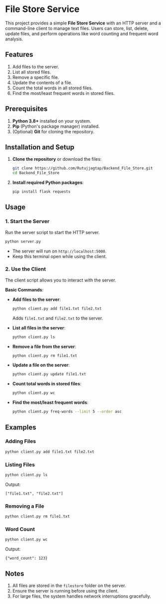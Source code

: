 
File Store Service
==================

This project provides a simple **File Store Service** with an HTTP server and a command-line client to manage text files. Users can store, list, delete, update files, and perform operations like word counting and frequent word analysis.

Features
--------

1. Add files to the server.
2. List all stored files.
3. Remove a specific file.
4. Update the contents of a file.
5. Count the total words in all stored files.
6. Find the most/least frequent words in stored files.

Prerequisites
-------------

1. **Python 3.8+** installed on your system.
2. **Pip** (Python's package manager) installed.
3. (Optional) **Git** for cloning the repository.

Installation and Setup
----------------------

1. **Clone the repository** or download the files:
   ```bash
   git clone https://github.com/Rutujjagtap/Backend_File_Store.git
   cd Backend_File_Store
   ```

2. **Install required Python packages**:
   ```bash
   pip install flask requests
   ```

Usage
-----

### 1. Start the Server

Run the server script to start the HTTP server.

```bash
python server.py
```

- The server will run on `http://localhost:5000`.
- Keep this terminal open while using the client.

### 2. Use the Client

The client script allows you to interact with the server.

**Basic Commands**:

- **Add files to the server**:
  ```bash
  python client.py add file1.txt file2.txt
  ```
  Adds `file1.txt` and `file2.txt` to the server.

- **List all files in the server**:
  ```bash
  python client.py ls
  ```

- **Remove a file from the server**:
  ```bash
  python client.py rm file1.txt
  ```

- **Update a file on the server**:
  ```bash
  python client.py update file1.txt
  ```

- **Count total words in stored files**:
  ```bash
  python client.py wc
  ```

- **Find the most/least frequent words**:
  ```bash
  python client.py freq-words --limit 5 --order asc
  ```

Examples
--------

### Adding Files
```bash
python client.py add file1.txt file2.txt
```

### Listing Files
```bash
python client.py ls
```
Output:
```
["file1.txt", "file2.txt"]
```

### Removing a File
```bash
python client.py rm file1.txt
```

### Word Count
```bash
python client.py wc
```
Output:
```
{"word_count": 123}
```

Notes
-----

1. All files are stored in the `filestore` folder on the server.
2. Ensure the server is running before using the client.
3. For large files, the system handles network interruptions gracefully.
